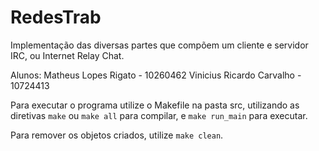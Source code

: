 # RedesTrab
Implementação das diversas partes que compõem um cliente e servidor IRC, ou Internet Relay Chat.

Alunos:
Matheus Lopes Rigato - 10260462
Vinicius Ricardo Carvalho - 10724413

Para executar o programa utilize o Makefile na pasta src, utilizando as diretivas `make` ou `make all` para compilar, e `make run_main` para executar.

Para remover os objetos criados, utilize `make clean`.
